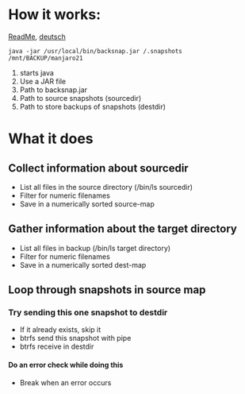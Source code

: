 # How it works:
[ReadMe](./readme.md), [deutsch](./WieEsFunktioniert.md)

`java -jar /usr/local/bin/backsnap.jar /.snapshots /mnt/BACKUP/manjaro21`

1. starts java
2. Use a JAR file
3. Path to backsnap.jar
4. Path to source snapshots (sourcedir)
5. Path to store backups of snapshots (destdir)

# What it does

## Collect information about sourcedir
* List all files in the source directory (/bin/ls sourcedir)
* Filter for numeric filenames
* Save in a numerically sorted source-map

## Gather information about the target directory
* List all files in backup (/bin/ls target directory)
* Filter for numeric filenames
* Save in a numerically sorted dest-map

## Loop through snapshots in source map
### Try sending this one snapshot to destdir
* If it already exists, skip it
* btrfs send this snapshot with pipe
* btrfs receive in destdir

#### Do an error check while doing this
* Break when an error occurs
